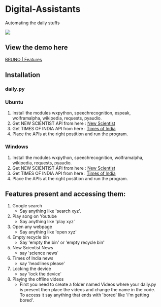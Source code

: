 # Digital-Assistants
Automating the daily stuffs

![](https://drive.google.com/drive/u/0/folders/0B-MBzffpApEiYVZUWEVwdGszOEE)

## View the demo here
[BRUNO | Features](https://www.youtube.com/playlist?list=PLVCy_WceGl-eIkIAIZbEGqP94UVryi86H)

## Installation
### daily.py
### Ubuntu
1. Install the modules
   wxpython, speechrecognition, espeak, wolframalpha, wikipedia, requests, pyaudio.
2. Get NEW SCIENTIST API from here : [New Scientist](https://newsapi.org/new-scientist-api)
3. Get TIMES OF INDIA API from here : [Times of India](https://newsapi.org/the-times-of-india-api)
4. Place the APIs at the right postition and run the program.

### Windows 
1. Install the modules
   wxpython, speechrecognition, wolframalpha, wikipedia, requests, pyaudio.
2. Get NEW SCIENTIST API from here : [New Scientist](https://newsapi.org/new-scientist-api)
3. Get TIMES OF INDIA API from here : [Times of India](https://newsapi.org/the-times-of-india-api)
4. Place the APIs at the right postition and run the program.


## Features present and accessing them:
1. Google search
   - Say anything like 'search xyz'.
2. Play song on Youtube
   - Say anything like 'play xyz'
3. Open any webpage
   - Say anything like 'open xyz'
4. Empty recycle bin
   - Say 'empty the bin' or 'empty recycle bin'
5. New Scientist News
   - say 'science news'
6. Times of India news
   - say 'headlines please'
7. Locking the device
   - say 'lock the device'
8. Playing the offline videos
   - First you need to create a folder named Videos where your daily.py is present
     then place the videos and change the name in the code.
     To access it say anything that ends with 'bored' like 'i'm getting bored'.
 

